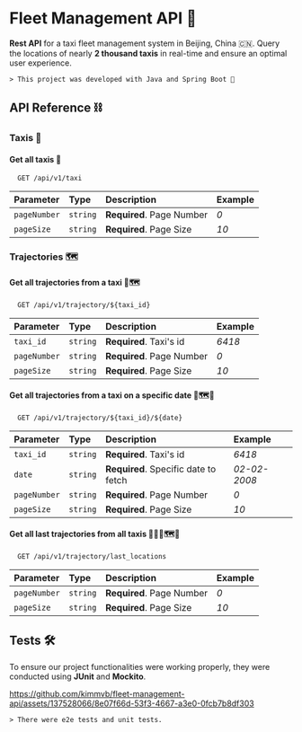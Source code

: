 # Fleet Management API 🚖

**Rest API** for a taxi fleet management system in Beijing, China 🇨🇳. Query the locations of nearly **2 thousand taxis** in real-time and ensure an optimal user experience.

    > This project was developed with Java and Spring Boot 🍵




## API Reference ⛓️

### Taxis 🚖

#### Get all taxis 🚕

```http
  GET /api/v1/taxi
```

| Parameter    | Type     | Description               | Example |
|:-------------|:---------|:--------------------------|:--------|
| `pageNumber` | `string` | **Required**. Page Number | *0*     |
| `pageSize`   | `string` | **Required**. Page Size   | *10*    |

### Trajectories 🗺️

#### Get all trajectories from a taxi 🚖🗺️

```http
  GET /api/v1/trajectory/${taxi_id}
```
| Parameter    | Type     | Description               | Example |
|:-------------|:---------|:--------------------------|:--------|
| `taxi_id`    | `string` | **Required**. Taxi's id   | *6418*  |
| `pageNumber` | `string` | **Required**. Page Number | *0*     |
| `pageSize`   | `string` | **Required**. Page Size   | *10*    |

#### Get all trajectories from a taxi on a specific date 🚖🗺️📅

```http
  GET /api/v1/trajectory/${taxi_id}/${date}
```
| Parameter    | Type     | Description                          | Example      |
|:-------------|:---------|:-------------------------------------|:-------------|
| `taxi_id`    | `string` | **Required**. Taxi's id              | *6418*       |
| `date`       | `string` | **Required**. Specific date to fetch | *02-02-2008* |
| `pageNumber` | `string` | **Required**. Page Number            | *0*          |
| `pageSize`   | `string` | **Required**. Page Size              | *10*         |

#### Get all last trajectories from all taxis 🚖🚖🚖🗺️📌

```http
  GET /api/v1/trajectory/last_locations
```
| Parameter    | Type     | Description               | Example |
|:-------------|:---------|:--------------------------|:--------|
| `pageNumber` | `string` | **Required**. Page Number | *0*     |
| `pageSize`   | `string` | **Required**. Page Size   | *10*    |



## Tests 🛠️

To ensure our project functionalities were working properly, they were conducted using **JUnit** and **Mockito**.


https://github.com/kimmvb/fleet-management-api/assets/137528066/8e07f66d-53f3-4667-a3e0-0fcb7b8df303


    > There were e2e tests and unit tests. 

